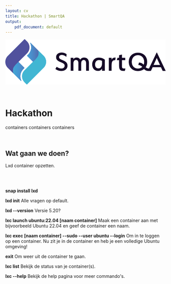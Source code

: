 ```yaml
---
layout: cv
title: Hackathon | SmartQA
output: 
    pdf_document: default
---
```


![SmartQA-logo alt >](./images/Logo_SmartQA.png)

<br />

# Hackathon
containers containers containers

<br />

## Wat gaan we doen?
Lxd container opzetten.

<br /><br />

__snap install lxd__

__lxd init__
Alle vragen op default.

__lxd --version__
Versie 5.20?

__lxc launch ubuntu:22.04 [naam container]__
Maak een container aan met bijvoorbeeld Ubuntu 22.04 en geef de container een naam.

__lxc exec [naam container] --sudo --user ubuntu --login__
Om in te loggen op een container.
Nu zit je in de container en heb je een volledige Ubuntu omgeving!

__exit__
Om weer uit de container te gaan.

__lxc list__
Bekijk de status van je container(s).

__lxc --help__
Bekijk de help pagina voor meer commando's.

<br />

<!-- 
***Languages***

<br />

## Work Experience



`may 2022 - jul 2022`
__Keana__

### Test Automation Engineer

Supported team of Keana, development of web based TMS by creating an end-to-end automation test using Playwright. 

- Define test cases and flow 
- Determine coverage 
- BDD using testing-library 
- Accessibility testing 
- Suggest test-ability improvements to developers 
- Tool selection: proposed to use Playwright over Cypress. <br />As POC executed part of the test in both Playwright and Cypress to show the advantages in this project 
<br /><br />

## Education

__Bachelor of Design, Fashion__
`2008 - 2011`

### Rietveld Academie, Amsterdam



 -->
